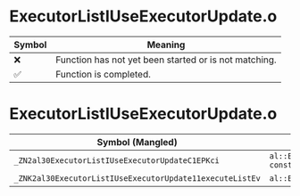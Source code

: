 # ExecutorListIUseExecutorUpdate.o
| Symbol | Meaning 
| ------------- | ------------- 
| :x: | Function has not yet been started or is not matching. 
| :white_check_mark: | Function is completed. 


# ExecutorListIUseExecutorUpdate.o
| Symbol (Mangled) | Symbol (Demangled) | Decompiled? |
| ------------- |  ------------- | ------------- |
| `_ZN2al30ExecutorListIUseExecutorUpdateC1EPKci` | `al::ExecutorListIUseExecutorUpdate::ExecutorListIUseExecutorUpdate(char const*,int)` | :white_check_mark: |
| `_ZNK2al30ExecutorListIUseExecutorUpdate11executeListEv` | `al::ExecutorListIUseExecutorUpdate::executeList(void)const` | :white_check_mark: |
